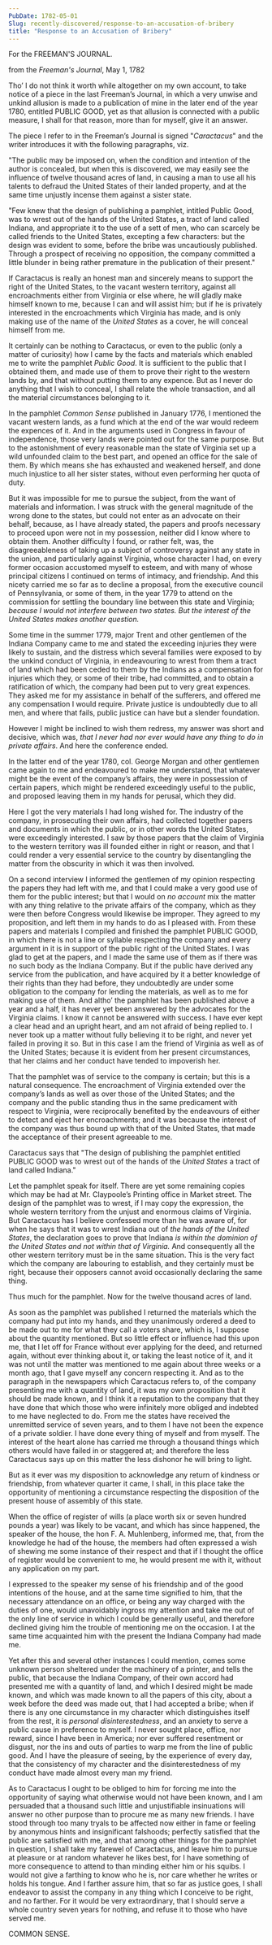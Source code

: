 ```yaml
---
PubDate: 1782-05-01
Slug: recently-discovered/response-to-an-accusation-of-bribery
title: "Response to an Accusation of Bribery"
---
```


For the FREEMAN'S JOURNAL.

from the *Freeman's Journal*, May 1, 1782

Tho’ I do not think it worth while altogether on my own account, to
take notice of a piece in the last Freeman’s Journal, in which a very
unwise and unkind allusion is made to a publication of mine in the
later end of the year 1780, entitled PUBLIC GOOD, yet as that allusion
is connected with a public measure, I shall for that reason, more than
for myself, give it an answer.

The piece I refer to in the Freeman’s Journal is signed "*Caractacus*"
and the writer introduces it with the following paragraphs, viz.

"The public may be imposed on, when the condition and intention of the
author is concealed, but when this is discovered, we may easily see
the influence of twelve thousand acres of land, in causing a man to
use all his talents to defraud the United States of their landed
property, and at the same time unjustly incense them against a sister
state.

"Few knew that the design of publishing a pamphlet, intitled Public Good, was to wrest out of the hands of the United States, a tract of land called Indiana, and appropriate it to the use of a sett of men, who can scarcely be called friends to the United States, excepting a few characters: but the design was evident to some, before the bribe was uncautiously published. Through a prospect of receiving no opposition, the company committed a little blunder in being rather premature in the publication of their present."

If Caractacus is really an honest man and sincerely means to support the right of the United States, to the vacant western territory, against all encroachments either from Virginia or else where, he will gladly make himself known to me, because I can and will assist him; but if he is privately interested in the encroachments which Virginia has made, and is only making use of the name of the *United States* as a cover, he will conceal himself from me.

It certainly can be nothing to Caractacus, or even to the public (only a matter of curiosity) how I came by the facts and materials which enabled me to write the pamphlet *Public Good*. It is sufficient to the public that I obtained them, and made use of them to prove their right to the western lands by, and that without putting them to any expence. But as I never do anything that I wish to conceal, I shall relate the whole transaction, and all the material circumstances belonging to it.

In the pamphlet *Common Sense* published in January 1776, I mentioned the vacant western lands, as a fund which at the end of the war would redeem the expences of it. And in the arguments used in Congress in favour of independence, those very lands were pointed out for the same purpose. But to the astonishment of every reasonable man the state of Virginia set up a wild unfounded claim to the best part, and opened an office for the sale of them. By which means she has exhausted and weakened herself, and done much injustice to all her sister states, without even performing her quota of duty.

But it was impossible for me to pursue the subject, from the want of materials and information. I was struck with the general magnitude of the wrong done to the states, but could not enter as an advocate on their behalf, because, as I have already stated, the papers and proofs necessary to proceed upon were not in my possession, neither did I know where to obtain them. Another difficulty I found, or rather felt, was, the disagreeableness of taking up a subject of controversy against any state in the union, and particularly against Virginia, whose character I had, on every former occasion accustomed myself to esteem, and with many of whose principal citizens I continued on terms of intimacy, and friendship. And this nicety carried me so far as to decline a proposal, from the executive council of Pennsylvania, or some of them, in the year 1779 to attend on the commission for settling the boundary line between this state and Virginia; *because I would not interfere between two states. But the interest of the United States makes another question.*

Some time in the summer 1779, major Trent and other gentlemen of the Indiana Company came to me and stated the exceeding injuries they were likely to sustain, and the distress which several families were exposed to by the unkind conduct of Virginia, in endeavouring to wrest from them a tract of land which had been ceded to them by the Indians as a compensation for injuries which they, or some of their tribe, had committed, and to obtain a ratification of which, the company had been put to very great expences. They asked me for my assistance in behalf of the sufferers, and offered me any compensation I would require. Private justice is undoubtedly due to all men, and where that fails, public justice can have but a slender foundation.

However I might be inclined to wish them redress, my answer was short and decisive, which was, *that I never had nor ever would have any thing to do in private affairs*. And here the conference ended.

In the latter end of the year 1780, col. George Morgan and other gentlemen came again to me and endeavoured to make me understand, that whatever might be the event of the company’s affairs, they were in possession of certain papers, which might be rendered exceedingly useful to the public, and proposed leaving them in my hands for perusal, which they did.

Here I got the very materials I had long wished for. The industry of the company, in prosecuting their own affairs, had collected together papers and documents in which the public, or in other words the United States, were exceedingly interested. I saw by those papers that the claim of Virginia to the western territory was ill founded either in right or reason, and that I could render a very essential service to the country by disentangling the matter from the obscurity in which it was then involved.

On a second interview I informed the gentlemen of my opinion respecting the papers they had left with me, and that I could make a very good use of them for the public interest; but that I would on *no account* mix the matter with any thing relative to the private affairs of the company, which as they were then before Congress would likewise be improper. They agreed to my proposition, and left them in my hands to do as I pleased with. From these papers and materials I compiled and finished the pamphlet PUBLIC GOOD, in which there is not a line or syllable respecting the company and every argument in it is in support of the public right of the United States. I was glad to get at the papers, and I made the same use of them as if there was no such body as the Indiana Company. But if the public have derived any service from the publication, and have acquired by it a better knowledge of their rights than they had before, they undoubtedly are under some obligation to the company for lending the materials, as well as to me for making use of them. And altho’ the pamphlet has been published above a year and a half, it has never yet been answered by the advocates for the Virginia claims. I know it cannot be answered with success. I have ever kept a clear head and an upright heart, and am not afraid of being replied to. I never took up a matter without fully believing it to be right, and never yet failed in proving it so. But in this case I am the friend of Virginia as well as of the United States; because it is evident from her present circumstances, that her claims and her conduct have tended to impoverish her.

That the pamphlet was of service to the company is certain; but this is a natural consequence. The encroachment of Virginia extended over the company’s lands as well as over those of the United States; and the company and the public standing thus in the same predicament with respect to Virginia, were reciprocally benefited by the endeavours of either to detect and eject her encroachments; and it was because the interest of the company was thus bound up with that of the United States, that made the acceptance of their present agreeable to me.

Caractacus says that "The design of publishing the pamphlet entitled PUBLIC GOOD was to wrest out of the hands of the *United States* a tract of land called Indiana."

Let the pamphlet speak for itself. There are yet some remaining copies which may be had at Mr. Claypoole’s Printing office 
in Market street. The design of the pamphlet was to wrest, if I may copy the expression, the whole western territory from the unjust and enormous claims of Virginia. But Caractacus has I believe confessed more than he was aware of, for when he says that it was to wrest Indiana out of *the hands of the United States*, the declaration goes to prove that Indiana *is within the dominion of the United States and not within that of Virginia.* And consequently all the other western territory must be in the same situation. This is the very fact which the company are labouring to establish, and they certainly must be right, because their opposers cannot avoid occasionally declaring the same thing.

Thus much for the pamphlet. Now for the twelve thousand acres of land.

As soon as the pamphlet was published I returned the materials which the company had put into my hands, and they unanimously ordered a deed to be made out to me for what they call a voters share, which is, I suppose about the quantity mentioned. But so little effect or influence had this upon me, that I let off for France without ever applying for the deed, and returned again, without ever thinking about it, or taking the least notice of it, and it was not until the matter was mentioned to me again about three weeks or a month ago, that I gave myself any concern respecting it. And as to the paragraph in the newspapers which Caractacus refers to, of the company presenting me with a quantity of land, it was my own proposition that it should be made known, and I think it a reputation to the company that they have done that which those who were infinitely more obliged and indebted to me have neglected to do. From me the states have received the unremitted service of seven years, and to them I have not been the expence of a private soldier. I have done every thing of myself and from myself. The interest of the heart alone has carried me through a thousand things which others would have failed in or staggered at; and therefore the less Caractacus says up on this matter the less dishonor he will bring to light.

But as it ever was my disposition to acknowledge any return of kindness or friendship, from whatever quarter it came, I shall, in this place take the opportunity of mentioning a circumstance respecting the disposition of the present house of assembly of this state.

When the office of register of wills (a place worth six or seven hundred pounds a year) was likely to be vacant, and which has since happened, the speaker of the house, the hon F. A. Muhlenberg, informed me, that, from the knowledge he had of the house, the members had often expressed a wish of shewing me some instance of their respect and that if I thought the office of register would be convenient to me, he would present me with it, without any application on my part.

I expressed to the speaker my sense of his friendship and of the good intentions of the house, and at the same time signified to him, that the necessary attendance on an office, or being any way charged with the duties of one, would unavoidably ingross my attention and take me out of the only line of service in which I could be generally useful, and therefore declined giving him the trouble of mentioning me on the occasion. I at the same time acquainted him with the present the Indiana Company had made me.

Yet after this and several other instances I could mention, comes some unknown person sheltered under the machinery of a printer, and tells the public, that because the Indiana Company, of their own accord had presented me with a quantity of land, and which I desired might be made known, and which was made known to all the papers of this city, about a week before the deed was made out, that I had accepted a bribe; when if there is any one circumstance in my character which distinguishes itself from the rest, it is *personal disinterestedness*, and an anxiety to serve a public cause in preference to myself. I never sought place, office, nor reward, since I have been in America; nor ever suffered resentment or disgust, nor the ins and outs of parties to warp me from the line of public good. And I have the pleasure of seeing, by the experience of every day, that the consistency of my character and the disinterestedness of my conduct have made almost every man my friend.

As to Caractacus I ought to be obliged to him for forcing me into the opportunity of saying what otherwise would not have been known, and I am persuaded that a thousand such little and unjustifiable insinuations will answer no other purpose than to procure me as many new friends. I have stood through too many tryals to be affected now either in fame or feeling by anonymous hints and insignificant falshoods; perfectly satisfied that the public are satisfied with me, and that among other things for the pamphlet in question, I shall take my farewel of Caractacus, and leave him to pursue at pleasure or at random whatever he likes best, for I have something of more consequence to attend to than minding either him or his squibs. I would not give a farthing to know who he is, nor care whether he writes or holds his tongue. And I farther assure him, that so far as justice goes, I shall endeavor to assist the company in any thing which I conceive to be right, and no farther. For it would be very extraordinary, that I should serve a whole country seven years for nothing, and refuse it to those who have served me.

COMMON SENSE.








